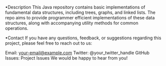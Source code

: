 •Description
This Java repository contains basic implementations of fundamental data structures, including trees, graphs, and linked lists. The repo aims to provide programmer efficient implementations of these data structures, along with accompanying utility methods for common operations.

•Contact
If you have any questions, feedback, or suggestions regarding this project, please feel free to reach out to us:

Email: your-email@example.com
Twitter: @your_twitter_handle
GitHub Issues: Project Issues
We would be happy to hear from you!

